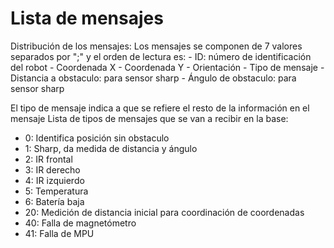 # Lista de mensajes

Distribución de los mensajes:
	Los mensajes se componen de 7 valores separados por ";" y el orden de lectura es:
	- ID: número de identificación del robot
	- Coordenada X
	- Coordenada Y
	- Orientación
	- Tipo de mensaje
	- Distancia a obstaculo: para sensor sharp
	- Ángulo de obstaculo: para sensor sharp

El tipo de mensaje indica a que se refiere el resto de la información en el mensaje
Lista de tipos de mensajes que se van a recibir en la base:
- 0: Identifica posición sin obstaculo
- 1: Sharp, da medida de distancia y ángulo
- 2: IR frontal
- 3: IR derecho
- 4: IR izquierdo
- 5: Temperatura
- 6: Batería baja 
- 20: Medición de distancia inicial para coordinación de coordenadas
- 40: Falla de magnetómetro
- 41: Falla de MPU